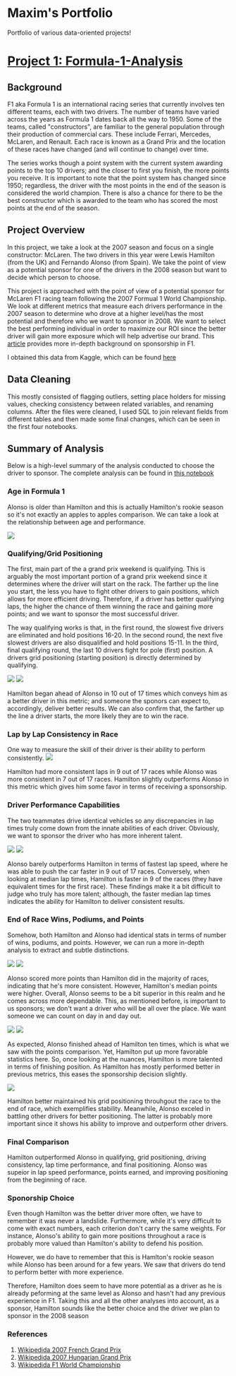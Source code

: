 # Maxim's Portfolio
Portfolio of various data-oriented projects!

# [Project 1: Formula-1-Analysis](https://github.com/mguzman123/Formula-1-Analysis)

## Background
F1 aka Formula 1 is an international racing series that currently involves ten different teams, each with two drivers. The number of teams have varied across the years as Formula 1 dates back all the way to 1950. Some of the teams, called "constructors", are familiar to the general population through their production of commercial cars. These include Ferrari, Mercedes, McLaren, and Renault. Each race is known as a Grand Prix and the location of these races have changed (and will continue to change) over time. 

The series works though a point system with the current system awarding points to the top 10 drivers; and the closer to first you finish, the more points you receive. It is important to note that the point system has changed since 1950; regardless, the driver with the most points in the end of the season is considered the world champion. There is also a chance for there to be the best constructor which is awarded to the team who has scored the most points at the end of the season. 



## Project Overview
In this project, we take a look at the 2007 season and focus on a single constructor: McLaren. The two drivers in this year were Lewis Hamilton (from the UK) and Fernando Alonso (from Spain). We take the point of view as a potential sponsor for one of the drivers in the 2008 season but want to decide which person to choose. 

This project is approached with the point of view of a potential sponsor for McLaren F1 racing team following the 2007 Formual 1 World Championship. We look at different metrics that measure each drivers performance in the 2007 season to determine who drove at a higher level/has the most potential and therefore who we want to sponsor in 2008. We want to select the best performing individual in order to maximize our ROI since the better driver will gain more exposure which will help advertise our brand. This [article](https://drivetribe.com/p/who-benefits-the-most-from-f1-sponsorship-QjpzASLyTl6D-sfxRsiSkw?iid=Ht3q7xAnRPOjuRcfGCIuoA) provides more in-depth background on sponsorship in F1.


I obtained this data from Kaggle, which can be found [here](https://www.kaggle.com/rohanrao/formula-1-world-championship-1950-2020)


## Data Cleaning

This mostly consisted of flagging outliers, setting place holders for missing values, checking consistency between related variables, and renaming columns. After the files were cleaned, I used SQL to join relevant fields from different tables and then made some final changes, which can be seen in the first four notebooks.

## Summary of Analysis

Below is a high-level summary of the analysis conducted to choose the driver to sponsor. The complete analysis can be found in [this notebook](https://github.com/mguzman123/Formula-1-Analysis/blob/main/notebooks/05_01_hamilton_alonso_analyze.ipynb)

### Age in Formula 1 

Alonso is older than Hamilton and this is actually Hamilton's rookie season so it's not exactly an apples to apples comparison. We can take a look at the relationship between age and performance.

![](images/f1_age_image.png)

### Qualifying/Grid Positioning 

The first, main part of the a grand prix weekend is qualifying. This is arguably the most important portion of a grand prix weekend since it determines where the driver will start on the rack. The farther up the line you start, the less you have to fight other drivers to gain positions, which allows for more efficient driving. Therefore, if a driver has better qualifying laps, the higher the chance of them winning the race and gaining more points; and we want to sponsor the most successful driver.

The way qualifying works is that, in the first round, the slowest five drivers are eliminated and hold positions 16-20. In the second round, the next five slowest drivers are also disqualified and hold positions 15-11. In the third, final qualifying round, the last 10 drivers fight for pole (first) position. A drivers grid positioning (starting position) is directly determined by qualifying.

![](images/f1_dif_grid_image.png)
![](images/f1_grid_win_image.png)

Hamilton began ahead of Alonso in 10 out of 17 times which conveys him as a better driver in this metric; and someone the sponors can expect to, accordingly, deliver better results. We can also confirm that, the farther up the line a driver starts, the more likely they are to win the race.

### Lap by Lap Consistency in Race

One way to measure the skill of their driver is their ability to perform consistently. 
![](images/f1_dif_sd_lap_image.png)

Hamilton had more consistent laps in 9 out of 17 races while Alonso was more consistent in 7 out of 17 races. Hamilton slightly outperforms Alonso in this metric which gives him some favor in terms of receiving a sponsorship.


### Driver Performance Capabilities

The two teammates drive identical vehicles so any discrepancies in lap times truly come down from the innate abilities of each driver. Obviously, we want to sponsor the driver who has more inherent talent.


![](images/f1_dif_flap_speed_image.png)
![](images/f1_dif_flap_time_image.png)

Alonso barely outperforms Hamilton in terms of fastest lap speed, where he was able to push the car faster in 9 out of 17 races. Conversely, when looking at median lap times, Hamilton is faster in 9 of the races (they have equivalent times for the first race). These findings make it a bit difficult to judge who truly has more talent; although, the faster median lap times indicates the ability for Hamilton to deliver consistent results.


### End of Race Wins, Podiums, and Points

Somehow, both Hamilton and Alonso had identical stats in terms of number of wins, podiums, and points. However, we can run a more in-depth analysis to extract and subtle distinctions.

![](images/f1_dif_pts_image.png)
![](images/f1_pts_table.PNG)

Alonso scored more points than Hamilton did in the majority of races, indicating that he's more consistent. However, Hamilton's median points were higher. Overall, Alonso seems to be a bit superior in this realm and he comes across more dependable. This, as mentioned before, is important to us sponsors; we don't want a driver who will be all over the place. We want someone we can count on day in and day out.


![](images/f1_dif_pos_image.png)
![](images/f1_pos_table.PNG)

As expected, Alonso finished ahead of Hamilton ten times, which is what we saw with the points comparison. Yet, Hamilton put up more favorable statistics here. So, once looking at the nuances, Hamilton is more talented in terms of finishing position. As Hamilton has mostly performed better in previous metrics, this eases the sponsorship decision slightly.

![](images/f1_dif_end_start_image.png)

Hamilton better maintained his grid positioning throuhgout the race to the end of race, which exemplifies stability. Meanwhile, Alonso exceled in battling other drivers for better positioning. The latter is probably more important since it shows his ability to improve and outperform other drivers.

### Final Comparison

Hamilton outperformed Alonso in qualifying, grid positioning, driving consistency, lap time performance, and final positioning. Alonso was supeior in lap speed performance, points earned, and improving positioning from the beginning of race.

### Sponorship Choice

Even though Hamilton was the better driver more often, we have to remember it was never a landslide. Furthermore, while it's very difficult to come with exact numbers, each criterion don't carry the same weights. For instance, Alonso's ability to gain more positions throughout a race is probably more valued than Hamilton's ability to defend his position.

However, we do have to remember that this is Hamlton's rookie season while Alonso has been around for a few years. We saw that drivers do tend to perform better with more experience.

Therefore, Hamilton does seem to have more potential as a driver as he is already peforming at the same level as Alonso and hasn't had any previous experience in F1. Taking this and all the other analyses into account, as a sponsor, Hamilton sounds like the better choice and the driver we plan to sponsor in the 2008 season

### References

1. [Wikipedida 2007 French Grand Prix](https://en.wikipedia.org/wiki/2007_French_Grand_Prix)
2. [Wikipedida 2007 Hungarian Grand Prix](https://en.wikipedia.org/wiki/2007_Hungarian_Grand_Prix)
3. [Wikipedida F1 World Championship](https://en.wikipedia.org/wiki/2007_Formula_One_World_Championship)
